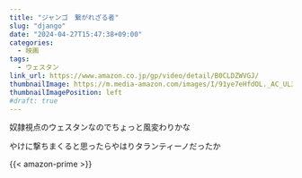 ```yaml
---
title: "ジャンゴ　繋がれざる者"
slug: "django"
date: "2024-04-27T15:47:38+09:00"
categories:
  - 映画
tags:
  - ウェスタン
link_url: https://www.amazon.co.jp/gp/video/detail/B0CLDZWVGJ/
thumbnailImage: https://m.media-amazon.com/images/I/91ye7eHfdOL._AC_UL320_.jpg
thumbnailImagePosition: left
#draft: true
---
```

奴隷視点のウェスタンなのでちょっと風変わりかな
<!--more-->
やけに撃ちまくると思ったらやはりタランティーノだったか

{{< amazon-prime >}}
